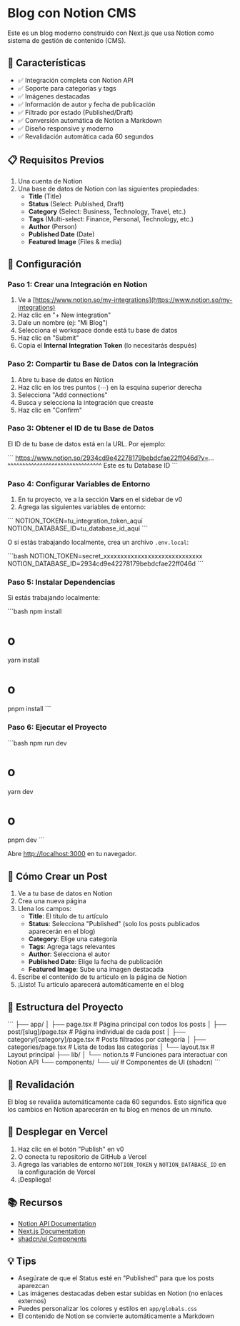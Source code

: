 # Blog con Notion CMS

Este es un blog moderno construido con Next.js que usa Notion como sistema de gestión de contenido (CMS).

## 🚀 Características

- ✅ Integración completa con Notion API
- ✅ Soporte para categorías y tags
- ✅ Imágenes destacadas
- ✅ Información de autor y fecha de publicación
- ✅ Filtrado por estado (Published/Draft)
- ✅ Conversión automática de Notion a Markdown
- ✅ Diseño responsive y moderno
- ✅ Revalidación automática cada 60 segundos

## 📋 Requisitos Previos

1. Una cuenta de Notion
2. Una base de datos de Notion con las siguientes propiedades:
   - **Title** (Title)
   - **Status** (Select: Published, Draft)
   - **Category** (Select: Business, Technology, Travel, etc.)
   - **Tags** (Multi-select: Finance, Personal, Technology, etc.)
   - **Author** (Person)
   - **Published Date** (Date)
   - **Featured Image** (Files & media)

## 🔧 Configuración

### Paso 1: Crear una Integración en Notion

1. Ve a [https://www.notion.so/my-integrations](https://www.notion.so/my-integrations)
2. Haz clic en "+ New integration"
3. Dale un nombre (ej: "Mi Blog")
4. Selecciona el workspace donde está tu base de datos
5. Haz clic en "Submit"
6. Copia el **Internal Integration Token** (lo necesitarás después)

### Paso 2: Compartir tu Base de Datos con la Integración

1. Abre tu base de datos en Notion
2. Haz clic en los tres puntos (⋯) en la esquina superior derecha
3. Selecciona "Add connections"
4. Busca y selecciona la integración que creaste
5. Haz clic en "Confirm"

### Paso 3: Obtener el ID de tu Base de Datos

El ID de tu base de datos está en la URL. Por ejemplo:

\`\`\`
https://www.notion.so/2934cd9e42278179bebdcfae22ff046d?v=...
                      ^^^^^^^^^^^^^^^^^^^^^^^^^^^^^^^^
                      Este es tu Database ID
\`\`\`

### Paso 4: Configurar Variables de Entorno

1. En tu proyecto, ve a la sección **Vars** en el sidebar de v0
2. Agrega las siguientes variables de entorno:

\`\`\`
NOTION_TOKEN=tu_integration_token_aquí
NOTION_DATABASE_ID=tu_database_id_aquí
\`\`\`

O si estás trabajando localmente, crea un archivo `.env.local`:

\`\`\`bash
NOTION_TOKEN=secret_xxxxxxxxxxxxxxxxxxxxxxxxxxxxx
NOTION_DATABASE_ID=2934cd9e42278179bebdcfae22ff046d
\`\`\`

### Paso 5: Instalar Dependencias

Si estás trabajando localmente:

\`\`\`bash
npm install
# o
yarn install
# o
pnpm install
\`\`\`

### Paso 6: Ejecutar el Proyecto

\`\`\`bash
npm run dev
# o
yarn dev
# o
pnpm dev
\`\`\`

Abre [http://localhost:3000](http://localhost:3000) en tu navegador.

## 📝 Cómo Crear un Post

1. Ve a tu base de datos en Notion
2. Crea una nueva página
3. Llena los campos:
   - **Title**: El título de tu artículo
   - **Status**: Selecciona "Published" (solo los posts publicados aparecerán en el blog)
   - **Category**: Elige una categoría
   - **Tags**: Agrega tags relevantes
   - **Author**: Selecciona el autor
   - **Published Date**: Elige la fecha de publicación
   - **Featured Image**: Sube una imagen destacada
4. Escribe el contenido de tu artículo en la página de Notion
5. ¡Listo! Tu artículo aparecerá automáticamente en el blog

## 🎨 Estructura del Proyecto

\`\`\`
├── app/
│   ├── page.tsx              # Página principal con todos los posts
│   ├── post/[slug]/page.tsx  # Página individual de cada post
│   ├── category/[category]/page.tsx  # Posts filtrados por categoría
│   ├── categories/page.tsx   # Lista de todas las categorías
│   └── layout.tsx            # Layout principal
├── lib/
│   └── notion.ts             # Funciones para interactuar con Notion API
└── components/
    └── ui/                   # Componentes de UI (shadcn)
\`\`\`

## 🔄 Revalidación

El blog se revalida automáticamente cada 60 segundos. Esto significa que los cambios en Notion aparecerán en tu blog en menos de un minuto.

## 🚀 Desplegar en Vercel

1. Haz clic en el botón "Publish" en v0
2. O conecta tu repositorio de GitHub a Vercel
3. Agrega las variables de entorno `NOTION_TOKEN` y `NOTION_DATABASE_ID` en la configuración de Vercel
4. ¡Despliega!

## 📚 Recursos

- [Notion API Documentation](https://developers.notion.com/)
- [Next.js Documentation](https://nextjs.org/docs)
- [shadcn/ui Components](https://ui.shadcn.com/)

## 💡 Tips

- Asegúrate de que el Status esté en "Published" para que los posts aparezcan
- Las imágenes destacadas deben estar subidas en Notion (no enlaces externos)
- Puedes personalizar los colores y estilos en `app/globals.css`
- El contenido de Notion se convierte automáticamente a Markdown
